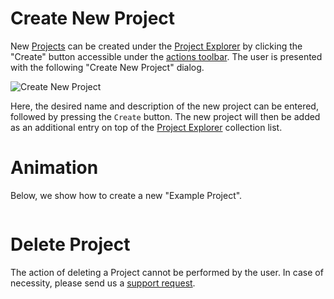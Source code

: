 # Create New Project

New [Projects](../projects.md) can be created under the [Project Explorer](../ui/projects-explorer.md) by clicking the "Create" button  <i class="zmdi zmdi-file-plus zmdi-hc-border"></i> accessible under the [actions toolbar](/entities-general/ui/explorer.md#actions-toolbar). The user is presented with the following "Create New Project" dialog.

![Create New Project](/images/create-new-project.png "Create New Project")

Here, the desired name and description of the new project can be entered, followed by pressing the `Create` button. The new project will then be added as an additional entry on top of the [Project Explorer](../ui/projects-explorer.md) collection list.

# Animation

Below, we show how to create a new "Example Project".

<img data-gifffer="/images/create-project.gif">

# Delete Project

The action of deleting a Project cannot be performed by the user. In case of necessity, please send us a [support request](/ui/support.md). 
